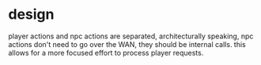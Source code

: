 # design

player actions and npc actions are separated, architecturally speaking, npc actions don't need to go over the WAN, they should be internal calls.  this allows for a more focused effort to process player requests.